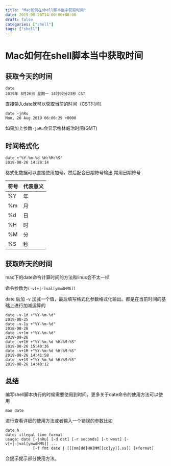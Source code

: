 ```yaml
---
title: "Mac如何在shell脚本当中获取时间"
date: 2019-08-26T14:00:00+08:00
draft: false
categories: ["shell"]
tags: ["shell"]
---
```


# Mac如何在shell脚本当中获取时间

## 获取今天的时间

```shell
date
2019年 8月26日 星期一 14时02分23秒 CST
```
直接输入date就可以获取当前的时间（CST时间）
```shell
date -jnRu
Mon, 26 Aug 2019 06:06:29 +0000
```
如果加上参数`-jnRu`会显示格林威治时间(GMT)
## 时间格式化

```shell
date +"%Y-%m-%d %H:%M:%S"
2019-08-26 14:28:14
```
格式化数据可以直接使用加号，然后配合日期符号输出
常用日期符号

| 符号 | 代表意义 |
| ---- | ---- | 
| %Y  | 年 |
| %m  | 月 |
| %d  | 日 |
| %H | 时 |
| %M  | 分 |
| %S | 秒 |

## 获取昨天的时间

mac下的date命令计算时间的方法和linux会不太一样

命令参数为`[-v[+|-]val[ymwdHMS]]`

date 后加 -v 加减一个值，最后填写格式化参数格式化输出。都是在当前时间的基础上进行加减运算的
```shell
date -v-1d +"%Y-%m-%d"
2019-08-25
date -v-1y +"%Y-%m-%d"
2018-08-26
date -v+1m +"%Y-%m-%d"
2019-09-26
date -v+1H +"%Y-%m-%d %H:%M:%S"
2019-08-26 15:40:36
date -v+1M +"%Y-%m-%d %H:%M:%S"
2019-08-26 14:41:58
date -v+1S +"%Y-%m-%d %H:%M:%S"
2019-08-26 14:40:12
```

## 总结
编写shell脚本执行的时候需要使用到时间，更多关于date命令的使用方法可以使用
```shell
man date
```
进行查看详细的使用方法或者输入一个错误的参数比如
```shell
date h
date: illegal time format
usage: date [-jnRu] [-d dst] [-r seconds] [-t west] [-v[+|-]val[ymwdHMS]] ... 
            [-f fmt date | [[[mm]dd]HH]MM[[cc]yy][.ss]] [+format]
```
会提示提示部分使用方法。